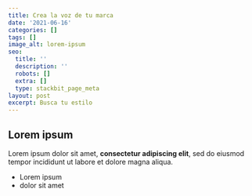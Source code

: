 ```yaml
---
title: Crea la voz de tu marca
date: '2021-06-16'
categories: []
tags: []
image_alt: lorem-ipsum
seo:
  title: ''
  description: ''
  robots: []
  extra: []
  type: stackbit_page_meta
layout: post
excerpt: Busca tu estilo
---
```

## Lorem ipsum

Lorem ipsum dolor sit amet, **consectetur adipiscing elit**, sed do eiusmod tempor incididunt ut labore et dolore magna aliqua.

- Lorem ipsum
- dolor sit amet